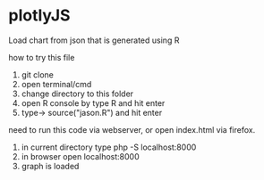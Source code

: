 # plotlyJS
Load chart from json that is generated using R

how to try this file
1. git clone
2. open terminal/cmd
3. change directory to this folder
4. open R console by type R and hit enter
5. type-> source("jason.R") and hit enter

need to run this code via webserver, or open index.html via firefox.
1. in current directory type php -S localhost:8000
2. in browser open localhost:8000
3. graph is loaded
